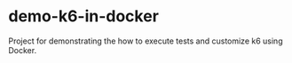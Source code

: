 # demo-k6-in-docker
Project for demonstrating the how to execute tests and customize k6 using Docker.
